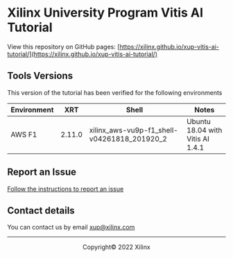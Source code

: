 # Xilinx University Program Vitis AI Tutorial

View this repository on GitHub pages: [https://xilinx.github.io/xup-vitis-ai-tutorial/](https://xilinx.github.io/xup-vitis-ai-tutorial/)

## Tools Versions

This version of the tutorial has been verified for the following environments


| Environment |  XRT | Shell | Notes |
|-------------|------|-------|-------|
| AWS F1 | 2.11.0  | xilinx_aws-vu9p-f1_shell-v04261818_201920_2| Ubuntu 18.04 with Vitis AI 1.4.1 |


## Report an Issue

[Follow the instructions to report an issue](docs/report_issues.md)

## Contact details

You can contact us by email [xup@xilinx.com](mailto:xup@xilinx.com)

---------------------------------------
<p align="center">Copyright&copy; 2022 Xilinx</p>
